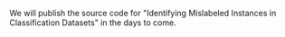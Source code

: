 We will publish the source code for "Identifying Mislabeled Instances in Classification Datasets" in the days to come.
